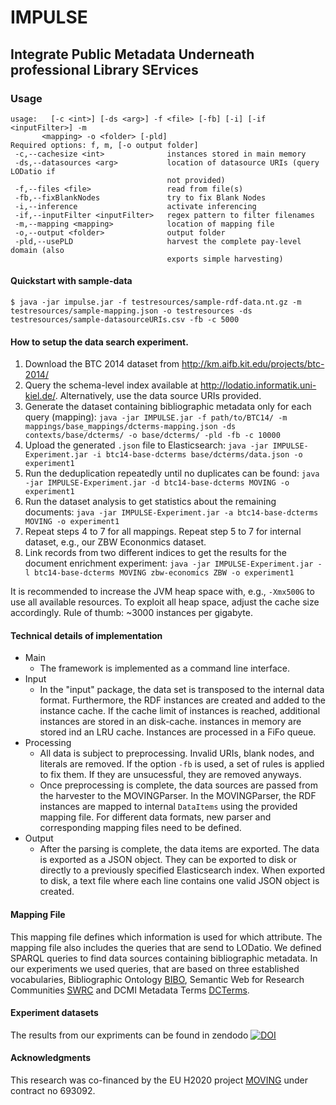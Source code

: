 # IMPULSE
## Integrate Public Metadata Underneath professional Library SErvices

### Usage
```
usage:   [-c <int>] [-ds <arg>] -f <file> [-fb] [-i] [-if <inputFilter>] -m
       <mapping> -o <folder> [-pld]
Required options: f, m, [-o output folder]
 -c,--cachesize <int>              instances stored in main memory
 -ds,--datasources <arg>           location of datasource URIs (query LODatio if
                                   not provided)
 -f,--files <file>                 read from file(s)
 -fb,--fixBlankNodes               try to fix Blank Nodes
 -i,--inference                    activate inferencing
 -if,--inputFilter <inputFilter>   regex pattern to filter filenames
 -m,--mapping <mapping>            location of mapping file
 -o,--output <folder>              output folder
 -pld,--usePLD                     harvest the complete pay-level domain (also
                                   exports simple harvesting)

```

#### Quickstart with sample-data
```
$ java -jar impulse.jar -f testresources/sample-rdf-data.nt.gz -m testresources/sample-mapping.json -o testresources -ds testresources/sample-datasourceURIs.csv -fb -c 5000

```
#### How to setup the data search experiment.

  1. Download the BTC 2014 dataset from http://km.aifb.kit.edu/projects/btc-2014/
  3. Query the schema-level index available at http://lodatio.informatik.uni-kiel.de/. Alternatively, use the data source URIs provided.
  4. Generate the dataset containing bibliographic metadata only for each query (mapping):
  `java -jar IMPULSE.jar -f path/to/BTC14/ -m mappings/base_mappings/dcterms-mapping.json -ds contexts/base/dcterms/ -o base/dcterms/ -pld -fb -c 10000`
  5. Upload the generated `.json` file to Elasticsearch:
  `java -jar IMPULSE-Experiment.jar -i btc14-base-dcterms base/dcterms/data.json -o experiment1`
  6. Run the deduplication repeatedly until no duplicates can be found:
  `java -jar IMPULSE-Experiment.jar -d btc14-base-dcterms MOVING -o experiment1`
  7. Run the dataset analysis to get statistics about the remaining documents:
  `java -jar IMPULSE-Experiment.jar -a btc14-base-dcterms MOVING -o experiment1`
  8. Repeat steps 4 to 7 for all mappings. Repeat step 5 to 7 for internal dataset, e.g., our ZBW Econonmics dataset.
  9. Link records from two different indices to get the results for the document enrichment experiment:
  `java -jar IMPULSE-Experiment.jar -l btc14-base-dcterms MOVING zbw-economics ZBW -o experiment1`


It is recommended to increase the JVM heap space with, e.g., `-Xmx500G` to use all available resources. To exploit all heap space, adjust the cache size accordingly. Rule of thumb: ~3000 instances per gigabyte.  

#### Technical details of implementation
* Main
   * The framework is implemented as a command line interface.  
* Input
   * In the "input" package, the data set is transposed to the internal data format. Furthermore, the RDF instances are created and added to the instance cache. If the cache limit of instances is reached, additional instances are stored in an disk-cache. instances in memory are stored ind an LRU cache. Instances are processed in a FiFo queue.     
* Processing
   * All data is subject to preprocessing. Invalid URIs, blank nodes, and literals are removed. If the option `-fb` is used, a set of rules is applied to fix them. If they are unsucessful, they are removed anyways.
   * Once preprocessing is complete, the data sources are passed from the harvester to the MOVINGParser. In the MOVINGParser, the RDF instances are mapped to internal `DataItems` using the provided mapping file. For different data formats, new parser and corresponding mapping files need to be defined.
* Output
   * After the parsing is complete, the data items are exported. The data is exported as a JSON object. They can be exported to disk or directly to a previously specified Elasticsearch index. When exported to disk, a text file where each line contains one valid JSON object is created.



#### Mapping File
This mapping file defines which information is used for which attribute.
The mapping file also includes the queries that are send to LODatio.
We defined SPARQL queries to find data sources containing bibliographic metadata. In our experiments we used queries, that are based on three established vocabularies, Bibliographic Ontology [BIBO](http://bibliontology.com/), Semantic Web for Research Communities [SWRC](http://ontoware.org/swrc) and DCMI Metadata Terms [DCTerms](http://dublincore.org/documents/dcmi-terms/).


#### Experiment datasets
The results from our expriments can be found in zendodo
[![DOI](https://zenodo.org/badge/DOI/10.5281/zenodo.2553811.svg)](https://doi.org/10.5281/zenodo.2553811)


#### Acknowledgments
This research was co-financed by the EU H2020 project [MOVING](http://www.moving-project.eu/) under contract no 693092.
